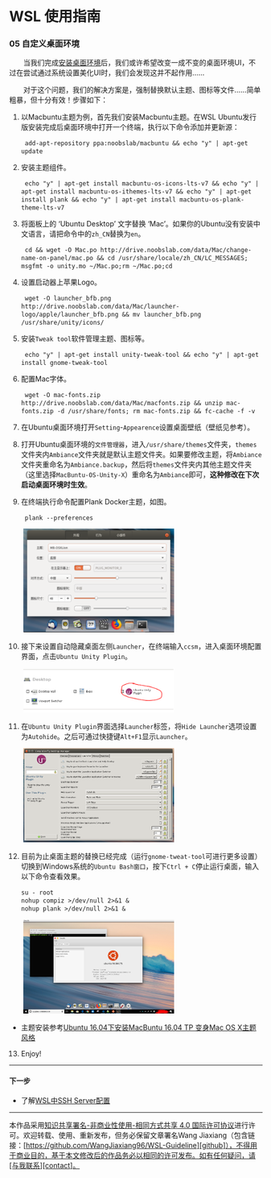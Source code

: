 # WSL 使用指南

### 05 自定义桌面环境

&emsp;&emsp;当我们完成[安装桌面环境](04-安装桌面环境.md)后，我们或许希望改变一成不变的桌面环境UI，不过在尝试通过系统设置美化UI时，我们会发现这并不起作用……

&emsp;&emsp;对于这个问题，我们的解决方案是，强制替换默认主题、图标等文件……简单粗暴，但十分有效！步骤如下：

1. 以Macbuntu主题为例，首先我们安装Macbuntu主题。在WSL Ubuntu发行版安装完成后桌面环境中打开一个终端，执行以下命令添加并更新源：

        add-apt-repository ppa:noobslab/macbuntu && echo "y" | apt-get update

2. 安装主题组件。

        echo "y" | apt-get install macbuntu-os-icons-lts-v7 && echo "y" | apt-get install macbuntu-os-ithemes-lts-v7 && echo "y" | apt-get install plank && echo "y" | apt-get install macbuntu-os-plank-theme-lts-v7

3. 将面板上的 ‘Ubuntu Desktop’ 文字替换 ‘Mac’。如果你的Ubuntu没有安装中文语言，请把命令中的`zh_CN`替换为`en`。

        cd && wget -O Mac.po http://drive.noobslab.com/data/Mac/change-name-on-panel/mac.po && cd /usr/share/locale/zh_CN/LC_MESSAGES; msgfmt -o unity.mo ~/Mac.po;rm ~/Mac.po;cd

4. 设置启动器上苹果Logo。

        wget -O launcher_bfb.png http://drive.noobslab.com/data/Mac/launcher-logo/apple/launcher_bfb.png && mv launcher_bfb.png /usr/share/unity/icons/

5. 安装`Tweak tool`软件管理主题、图标等。

        echo "y" | apt-get install unity-tweak-tool && echo "y" | apt-get install gnome-tweak-tool

6. 配置Mac字体。

        wget -O mac-fonts.zip http://drive.noobslab.com/data/Mac/macfonts.zip && unzip mac-fonts.zip -d /usr/share/fonts; rm mac-fonts.zip && fc-cache -f -v

7. 在Ubuntu桌面环境打开`Setting`-`Appearence`设置桌面壁纸（壁纸见参考）。

8. 打开Ubuntu桌面环境的`文件管理器`，进入`/usr/share/themes`文件夹，`themes`文件夹内`Ambiance`文件夹就是默认主题文件夹。如果要修改主题，将`Ambiance`文件夹重命名为`Ambiance.backup`，然后将`themes`文件夹内其他主题文件夹（这里选择`MacBuntu-OS-Unity-X`）重命名为`Ambiance`即可，**这种修改在下次启动桌面环境时生效**。

9. 在终端执行命令配置Plank Docker主题，如图。

        plank --preferences

&emsp;&emsp;<img width="300" src="../images/05-自定义桌面环境/plank.png">


10. 接下来设置自动隐藏桌面左侧`Launcher`，在终端输入`ccsm`，进入桌面环境配置界面，点击`Ubuntu Unity Plugin`。

&emsp;&emsp;<img width="300" src="../images/05-自定义桌面环境/unity.png">

11. 在`Ubuntu Unity Plugin`界面选择`Launcher`标签，将`Hide Launcher`选项设置为`Autohide`。之后可通过快捷键`Alt+F1`显示`Launcher`。

&emsp;&emsp;<img width="300" src="../images/05-自定义桌面环境/launcher.png">

12. 目前为止桌面主题的替换已经完成（运行`gnome-tweat-tool`可进行更多设置）切换到Windows系统的`Ubuntu Bash窗口`，按下`Ctrl + C`停止运行桌面，输入以下命令查看效果。

        su - root
        nohup compiz >/dev/null 2>&1 &
        nohup plank >/dev/null 2>&1 &

&emsp;&emsp;<img width="300" src="../images/05-自定义桌面环境/mac.png">

* 主题安装参考[Ubuntu 16.04下安装MacBuntu 16.04 TP 变身Mac OS X主题风格](https://www.linuxidc.com/Linux/2016-06/131947.htm)

13. Enjoy!

---
#### 下一步

* 了解[WSL中SSH Server配置](06-配置SSH.md)


---
本作品采用[知识共享署名-非商业性使用-相同方式共享 4.0 国际许可协议][privacy]进行许可。欢迎转载、使用、重新发布，但务必保留文章署名Wang Jiaxiang（包含链接：[https://github.com/WangJiaxiang96/WSL-Guideline][github]），不得用于商业目的，基于本文修改后的作品务必以相同的许可发布。如有任何疑问，请[与我联系][contact]。 

[privacy]:https://creativecommons.org/licenses/by-nc-sa/4.0/
[github]:https://github.com/WangJiaxiang96/WSL-Guideline
[contact]:mailto:iwangjiaxiang@outlook.com